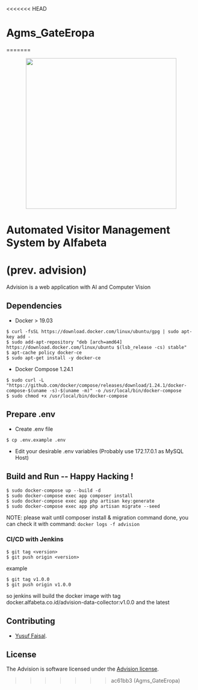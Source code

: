 <<<<<<< HEAD
# Agms_GateEropa
=======
<p align="center"><img src="http://advision.alfabeta.co.id/assets/images/logo-advision-white.png" width="400"></p>

# Automated Visitor Management System by Alfabeta
# (prev. advision) 

Advision is a web application with AI and Computer Vision

## Dependencies
* Docker > 19.03
~~~
$ curl -fsSL https://download.docker.com/linux/ubuntu/gpg | sudo apt-key add -
$ sudo add-apt-repository "deb [arch=amd64] https://download.docker.com/linux/ubuntu $(lsb_release -cs) stable"
$ apt-cache policy docker-ce
$ sudo apt-get install -y docker-ce
~~~
* Docker Compose 1.24.1
~~~
$ sudo curl -L "https://github.com/docker/compose/releases/download/1.24.1/docker-compose-$(uname -s)-$(uname -m)" -o /usr/local/bin/docker-compose
$ sudo chmod +x /usr/local/bin/docker-compose
~~~

## Prepare .env
* Create .env file
~~~
$ cp .env.example .env
~~~
* Edit your desirable .env variables (Probably use 172.17.0.1 as MySQL Host)

## Build and Run -- Happy Hacking !
~~~
$ sudo docker-compose up --build -d
$ sudo docker-compose exec app composer install
$ sudo docker-compose exec app php artisan key:generate
$ sudo docker-compose exec app php artisan migrate --seed
~~~

NOTE: please wait until composer install & migration command done, you can check it with command: `docker logs -f advision`


### CI/CD with Jenkins
```
$ git tag <version>
$ git push origin <version>
```

example
```
$ git tag v1.0.0
$ git push origin v1.0.0
```
so jenkins will build the docker image with tag docker.alfabeta.co.id/advision-data-collector:v1.0.0 and the latest


## Contributing

- [Yusuf Faisal](https://www.linkedin.com/in/yusuf-faisal-agus-saputro/).

## License

The Advision is software licensed under the [Advision license](https://alfabeta.co.id/).
>>>>>>> ac61bb3 (Agms_GateEropa)
